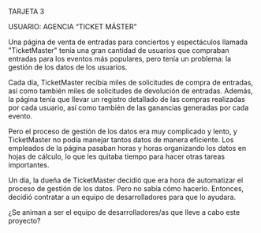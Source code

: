 TARJETA 3

USUARIO:  AGENCIA “TICKET MÁSTER”

Una página de venta de entradas para conciertos y espectáculos llamada "TicketMaster"  tenía una gran cantidad de usuarios que compraban entradas para los eventos más populares, pero tenía un problema: la gestión de los datos de los usuarios.

Cada día, TicketMaster recibía miles de solicitudes de compra de entradas, así como también miles de solicitudes de devolución de entradas. Además, la página tenía que llevar un registro detallado de las compras realizadas por cada usuario, así como también de las ganancias generadas por cada evento.

Pero el proceso de gestión de los datos era muy complicado y lento, y TicketMaster no podía manejar tantos datos de manera eficiente. Los empleados de la página pasaban horas y horas organizando los datos en hojas de cálculo, lo que les quitaba tiempo para hacer otras tareas importantes.

Un día, la dueña de TicketMaster decidió que era hora de automatizar el proceso de gestión de los datos. Pero no sabía cómo hacerlo. Entonces, decidió contratar a un equipo de desarrolladores para que lo ayudara.

¿Se animan a ser el equipo de desarrolladores/as que lleve a cabo este proyecto?